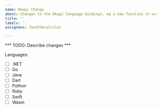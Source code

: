 ```yaml
---
name: Okapi Change
about: Changes to the Okapi language bindings, eg a new function to wrap.
title: ''
labels: ''
assignees: fundthmcalculus

---
```


*** TODO: Describe changes ***

Languages:
- [ ] .NET
- [ ] Go
- [ ] Java
- [ ] Dart
- [ ] Python
- [ ] Ruby
- [ ] Swift
- [ ] Wasm
